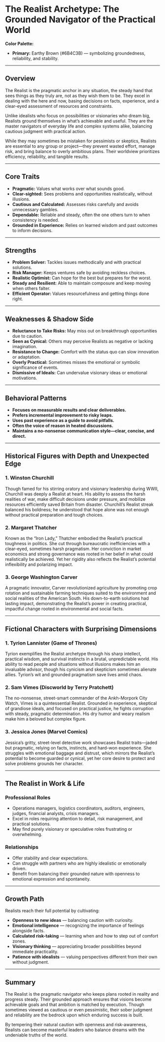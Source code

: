 # The Realist Archetype: The Grounded Navigator of the Practical World

**Color Palette:**

- **Primary:** Earthy Brown (#6B4C3B) — symbolizing groundedness, reliability, and stability.

---

## Overview

The Realist is the pragmatic anchor in any situation, the steady hand that sees things as they truly are, not as they wish them to be. They excel in dealing with the here and now, basing decisions on facts, experience, and a clear-eyed assessment of resources and constraints.

Unlike idealists who focus on possibilities or visionaries who dream big, Realists ground themselves in what’s achievable and useful. They are the master navigators of everyday life and complex systems alike, balancing cautious judgment with practical action.

While they may sometimes be mistaken for pessimists or skeptics, Realists are essential to any group or project—they prevent wasted effort, manage risk, and bring balance to overly ambitious plans. Their worldview prioritizes efficiency, reliability, and tangible results.

---

## Core Traits

- **Pragmatic:** Values what works over what sounds good.
- **Clear-sighted:** Sees problems and opportunities realistically, without illusions.
- **Cautious and Calculated:** Assesses risks carefully and avoids unnecessary gambles.
- **Dependable:** Reliable and steady, often the one others turn to when consistency is needed.
- **Grounded in Experience:** Relies on learned wisdom and past outcomes to inform decisions.

---

## Strengths

- **Problem Solver:** Tackles issues methodically and with practical solutions.
- **Risk Manager:** Keeps ventures safe by avoiding reckless choices.
- **Realistic Optimist:** Can hope for the best but prepares for the worst.
- **Steady and Resilient:** Able to maintain composure and keep moving when others falter.
- **Efficient Operator:** Values resourcefulness and getting things done right.

---

## Weaknesses & Shadow Side

- **Reluctance to Take Risks:** May miss out on breakthrough opportunities due to caution.
- **Seen as Cynical:** Others may perceive Realists as negative or lacking imagination.
- **Resistance to Change:** Comfort with the status quo can slow innovation or adaptation.
- **Overly Practical:** Sometimes misses the emotional or symbolic significance of events.
- **Dismissive of Ideals:** Can undervalue visionary ideas or emotional motivations.

---

## Behavioral Patterns

- **Focuses on measurable results and clear deliverables.**
- **Prefers incremental improvement to risky leaps.**
- **Uses past experience as a guide to avoid pitfalls.**
- **Often the voice of reason in heated discussions.**
- **Maintains a no-nonsense communication style—clear, concise, and direct.**

---

## Historical Figures with Depth and Unexpected Edge

### 1. **Winston Churchill**

Though famed for his stirring oratory and visionary leadership during WWII, Churchill was deeply a Realist at heart. His ability to assess the harsh realities of war, make difficult decisions under pressure, and mobilize resources efficiently saved Britain from disaster. Churchill’s Realist streak balanced his boldness; he understood that hope alone was not enough without practical preparation and tough choices.

### 2. **Margaret Thatcher**

Known as the “Iron Lady,” Thatcher embodied the Realist’s practical toughness in politics. She cut through bureaucratic inefficiencies with a clear-eyed, sometimes harsh pragmatism. Her conviction in market economics and strong governance was rooted in her belief in what could realistically be achieved. Yet her rigidity also reflects the Realist’s potential inflexibility and polarizing impact.

### 3. **George Washington Carver**

A pragmatic innovator, Carver revolutionized agriculture by promoting crop rotation and sustainable farming techniques suited to the environment and social realities of the American South. His down-to-earth solutions had lasting impact, demonstrating the Realist’s power in creating practical, impactful change rooted in environmental and social facts.

---

## Fictional Characters with Surprising Dimensions

### 1. **Tyrion Lannister (Game of Thrones)**

Tyrion exemplifies the Realist archetype through his sharp intellect, practical wisdom, and survival instincts in a brutal, unpredictable world. His ability to read people and situations without illusions makes him an invaluable advisor, though his cynicism and skepticism sometimes alienate allies. Tyrion’s wit and grounded pragmatism save lives amid chaos.

### 2. **Sam Vimes (Discworld by Terry Pratchett)**

The no-nonsense, street-smart commander of the Ankh-Morpork City Watch, Vimes is a quintessential Realist. Grounded in experience, skeptical of grandiose ideals, and focused on practical justice, he fights corruption with steady, pragmatic determination. His dry humor and weary realism make him a beloved but complex figure.

### 3. **Jessica Jones (Marvel Comics)**

Jessica’s gritty, street-level detective work showcases Realist traits—jaded but pragmatic, relying on facts, instincts, and hard-won experience. She struggles with emotional baggage and distrust, which mirrors the Realist’s potential to become guarded or cynical, yet her core desire to protect and solve problems grounds her character.

---

## The Realist in Work & Life

### Professional Roles

- Operations managers, logistics coordinators, auditors, engineers, judges, financial analysts, crisis managers.
- Excel in roles requiring attention to detail, risk management, and practical solutions.
- May find purely visionary or speculative roles frustrating or overwhelming.

### Relationships

- Offer stability and clear expectations.
- Can struggle with partners who are highly idealistic or emotionally driven.
- Benefit from balancing their grounded nature with openness to emotional expression and spontaneity.

---

## Growth Path

Realists reach their full potential by cultivating:

- **Openness to new ideas** — balancing caution with curiosity.
- **Emotional intelligence** — recognizing the importance of feelings alongside facts.
- **Calculated risk-taking** — learning when and how to step out of comfort zones.
- **Visionary thinking** — appreciating broader possibilities beyond immediate practicality.
- **Patience with idealists** — valuing perspectives different from their own without judgment.

---

## Summary

The Realist is the pragmatic navigator who keeps plans rooted in reality and progress steady. Their grounded approach ensures that visions become achievable goals and that ambition is matched by execution. Though sometimes viewed as cautious or even pessimistic, their sober judgment and reliability are the bedrock upon which enduring success is built.

By tempering their natural caution with openness and risk-awareness, Realists can become masterful leaders who balance dreams with the undeniable truths of the world.